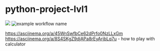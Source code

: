 # python-project-lvl1
<a href="https://codeclimate.com/github/BasedOnEvidence/python-project-lvl1/maintainability"><img src="https://api.codeclimate.com/v1/badges/a99a88d28ad37a79dbf6/maintainability" /></a>
![example workflow name](https://github.com/BasedOnEvidence/python-project-lvl1/workflows/Super-Linter/badge.svg)

https://asciinema.org/a/45WnSwfbCe62dPrfo0NzLLxGm
https://asciinema.org/a/8S4SKgZ9djAPa8rEyArjbLq7u - how to play with calculator
